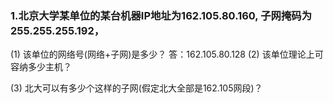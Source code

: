 ### 1.北京大学某单位的某台机器IP地址为162.105.80.160, 子网掩码为255.255.255.192，
(1) 该单位的网络号(网络+子网)是多少？
答：162.105.80.128
(2) 该单位理论上可容纳多少主机？

(3) 北大可以有多少个这样的子网(假定北大全部是162.105网段)？
